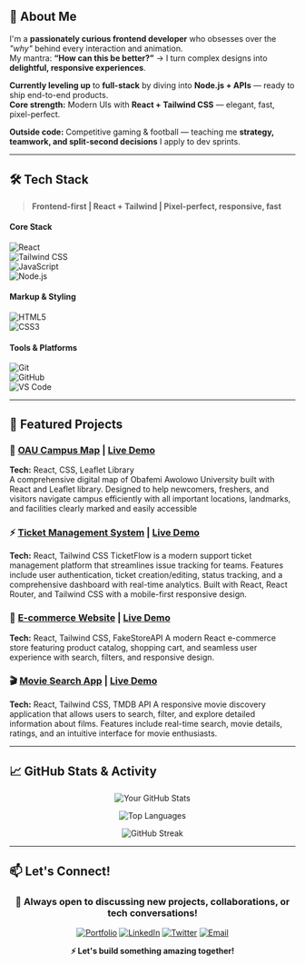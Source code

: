 ## 👋 About Me

I'm a **passionately curious frontend developer** who obsesses over the *"why"* behind every interaction and animation.  
My mantra: **“How can this be better?”** → I turn complex designs into **delightful, responsive experiences**.

**Currently leveling up** to **full-stack** by diving into **Node.js + APIs** — ready to ship end-to-end products.  
**Core strength:** Modern UIs with **React + Tailwind CSS** — elegant, fast, pixel-perfect.

**Outside code:** Competitive gaming & football — teaching me **strategy, teamwork, and split-second decisions** I apply to dev sprints.

---

## 🛠️ Tech Stack
> **Frontend-first | React + Tailwind | Pixel-perfect, responsive, fast**

#### Core Stack
![React](https://img.shields.io/badge/React-20232A?style=for-the-badge&logo=react&logoColor=61DAFB)  
![Tailwind CSS](https://img.shields.io/badge/Tailwind_CSS-38B2AC?style=for-the-badge&logo=tailwind-css&logoColor=white)  
![JavaScript](https://img.shields.io/badge/JavaScript-F7DF1E?style=for-the-badge&logo=javascript&logoColor=black)  
![Node.js](https://img.shields.io/badge/Node.js-339933?style=for-the-badge&logo=nodedotjs&logoColor=white)

#### Markup & Styling
![HTML5](https://img.shields.io/badge/HTML5-E34F26?style=for-the-badge&logo=html5&logoColor=white)  
![CSS3](https://img.shields.io/badge/CSS3-1572B6?style=for-the-badge&logo=css3&logoColor=white)

#### Tools & Platforms
![Git](https://img.shields.io/badge/Git-F05033?style=for-the-badge&logo=git&logoColor=white)  
![GitHub](https://img.shields.io/badge/GitHub-181717?style=for-the-badge&logo=github&logoColor=white)  
![VS Code](https://img.shields.io/badge/VS_Code-007ACC?style=for-the-badge&logo=visualstudiocode&logoColor=white)

---

## 📁 Featured Projects

### 🚀 [OAU Campus Map](https://github.com/Aaron-ojo/Campus-Navigator) | [Live Demo](https://campus-navigator-ten.vercel.app/)
**Tech:** React, CSS, Leaflet Library  
A comprehensive digital map of Obafemi Awolowo University built with React and Leaflet library. Designed to help newcomers, freshers, and visitors navigate campus efficiently with all important locations, landmarks, and facilities clearly marked and easily accessible

### ⚡ [Ticket Management System](https://github.com/Aaron-ojo/HNG-INTERNSHIP/tree/main/ticketing) | [Live Demo](https://ticketflow-seven.vercel.app)  
**Tech:** React, Tailwind CSS
TicketFlow is a modern support ticket management platform that streamlines issue tracking for teams. Features include user authentication, ticket creation/editing, status tracking, and a comprehensive dashboard with real-time analytics. Built with React, React Router, and Tailwind CSS with a mobile-first responsive design.

### 🔧 [E-commerce Website](https://github.com/Aaron-ojo/BN-store)  | [Live Demo](https://bn-store-n6ne.vercel.app/)
**Tech:** React, Tailwind CSS, FakeStoreAPI 
A modern React e-commerce store featuring product catalog, shopping cart, and seamless user experience with search, filters, and responsive design.

### 🎬 [Movie Search App](https://github.com/Aaron-ojo/Movie-Search) | [Live Demo](https://movie-search-ivory-three.vercel.app/)
**Tech:** React, Tailwind CSS, TMDB API
A responsive movie discovery application that allows users to search, filter, and explore detailed information about films. Features include real-time search, movie details, ratings, and an intuitive interface for movie enthusiasts.

---

## 📈 GitHub Stats & Activity

<div align="center">

![Your GitHub Stats](https://github-readme-stats.vercel.app/api?username=Aaron-ojo&show_icons=true&theme=radical&hide_border=true)

![Top Languages](https://github-readme-stats.vercel.app/api/top-langs/?username=Aaron-ojo&layout=compact&theme=radical&hide_border=true)

![GitHub Streak](https://streak-stats.demolab.com/?user=Aaron-ojo&theme=radical&hide_border=true)

</div>

---

## 📫 Let's Connect!

<div align="center">

### 🚀 Always open to discussing new projects, collaborations, or tech conversations!

[![Portfolio](https://img.shields.io/badge/My_Portfolio-000000?style=for-the-badge&logo=google-chrome&logoColor=white)](https://my-portfolio-eta-ochre-79.vercel.app/)
[![LinkedIn](https://img.shields.io/badge/LinkedIn-0077B5?style=for-the-badge&logo=linkedin&logoColor=white)](https://linkedin.com/in/aaron-ojo)
[![Twitter](https://img.shields.io/badge/Twitter-1DA1F2?style=for-the-badge&logo=twitter&logoColor=white)](https://twitter.com/Aaron-0jo)
[![Email](https://img.shields.io/badge/Email-D14836?style=for-the-badge&logo=gmail&logoColor=white)](mailto:ojoaaron93@gmail.com)

**⚡ Let's build something amazing together!**

</div>
